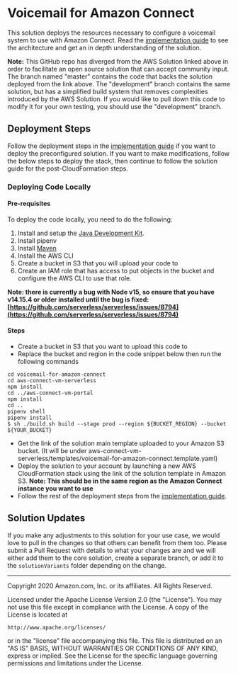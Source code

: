 # Voicemail for Amazon Connect
This solution deploys the resources necessary to configure a voicemail system to use with Amazon Connect. Read the [implementation guide](https://aws.amazon.com/solutions/implementations/voicemail-for-amazon-connect/) to see the architecture and get an in depth understanding of the solution.

**Note:**
This GitHub repo has diverged from the AWS Solution linked above in order to facilitate an open source solution that can accept community input. The branch named "master" contains the code that backs the solution deployed from the link above. The "development" branch contains the same solution, but has a simplified build system that removes complexities introduced by the AWS Solution. If you would like to pull down this code to modify it for your own testing, you should use the "development" branch.

## Deployment Steps
Follow the deployment steps in the [implementation guide](https://aws.amazon.com/solutions/implementations/voicemail-for-amazon-connect/) if you want to deploy the preconfigured solution. If you want to make modifications, follow the below steps to deploy the stack, then continue to follow the solution guide for the post-CloudFormation steps.

### Deploying Code Locally

#### Pre-requisites
To deploy the code locally, you need to do the following:

1. Install and setup the [Java Development Kit](https://www.oracle.com/java/technologies/javase-downloads.html).
2. Install pipenv
3. Install [Maven](http://maven.apache.org/install.html)
4. Install the AWS CLI
5. Create a bucket in S3 that you will upload your code to
6. Create an IAM role that has access to put objects in the bucket and configure the AWS CLI to use that role.

**Note: there is currently a bug with Node v15, so ensure that you have v14.15.4 or older installed until the bug is fixed: [https://github.com/serverless/serverless/issues/8794](https://github.com/serverless/serverless/issues/8794)**

#### Steps

* Create a bucket in S3 that you want to upload this code to
* Replace the bucket and region in the code snippet below then run the following commands
```
cd voicemail-for-amazon-connect
cd aws-connect-vm-serverless
npm install
cd ../aws-connect-vm-portal
npm install
cd ..
pipenv shell
pipenv install
$ sh ./build.sh build --stage prod --region ${BUCKET_REGION} --bucket ${YOUR_BUCKET}
```
* Get the link of the solution main template uploaded to your Amazon S3 bucket. (It will be under aws-connect-vm-serverless/templates/voicemail-for-amazon-connect.template.yaml)
* Deploy the solution to your account by launching a new AWS CloudFormation stack using the link of the solution template in Amazon S3. **Note: This should be in the same region as the Amazon Connect instance you want to use**
* Follow the rest of the deployment steps from the [implementation guide](https://aws.amazon.com/solutions/implementations/voicemail-for-amazon-connect/).

## Solution Updates
If you make any adjustments to this solution for your use case, we would love to pull in the changes so that others can benefit from them too. Please submit a Pull Request with details to what your changes are and we will either add them to the core solution, create a separate branch, or add it to the `solutionVariants` folder depending on the change.

***


Copyright 2020 Amazon.com, Inc. or its affiliates. All Rights Reserved.

Licensed under the Apache License Version 2.0 (the "License"). You may not use this file except in compliance with the License. A copy of the License is located at

    http://www.apache.org/licenses/

or in the "license" file accompanying this file. This file is distributed on an "AS IS" BASIS, WITHOUT WARRANTIES OR CONDITIONS OF ANY KIND, express or implied. See the License for the specific language governing permissions and limitations under the License.
